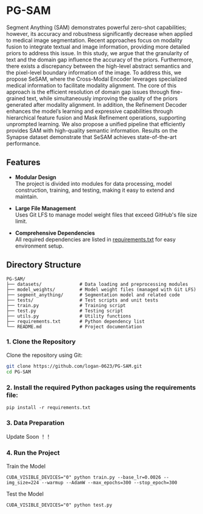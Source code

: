 # PG-SAM

Segment Anything (SAM) demonstrates powerful zero-shot capabilities; however, its accuracy and robustness significantly decrease when applied to medical image segmentation. Recent approaches focus on modality fusion to integrate textual and image information, providing more detailed priors to address this issue. In this study, we argue that the granularity of text and the domain gap influence the accuracy of the priors. Furthermore, there exists a discrepancy between the high-level abstract semantics and the pixel-level boundary information of the image. To address this, we propose SeSAM, where the Cross-Modal Encoder leverages specialized medical information to facilitate modality alignment. The core of this approach is the efficient resolution of domain gap issues through fine-grained text, while simultaneously improving the quality of the priors generated after modality alignment. In addition, the Refinement Decoder enhances the model’s learning and expressive capabilities through hierarchical feature fusion and Mask Refinement operations, supporting unprompted learning. We also propose a unified pipeline that efficiently provides SAM with high-quality semantic information. Results on the Synapse dataset demonstrate that SeSAM achieves state-of-the-art performance.
## Features

- **Modular Design**  
  The project is divided into modules for data processing, model construction, training, and testing, making it easy to extend and maintain.

- **Large File Management**  
  Uses Git LFS to manage model weight files that exceed GitHub's file size limit.

- **Comprehensive Dependencies**  
  All required dependencies are listed in [requirements.txt](requirements.txt) for easy environment setup.

## Directory Structure

```text
PG-SAM/
├── datasets/              # Data loading and preprocessing modules
├── model_weights/         # Model weight files (managed with Git LFS)
├── segment_anything/      # Segmentation model and related code
├── tests/                 # Test scripts and unit tests
├── train.py               # Training script
├── test.py                # Testing script
├── utils.py               # Utility functions
├── requirements.txt       # Python dependency list
└── README.md              # Project documentation 
```
### 1. Clone the Repository

Clone the repository using Git:

```bash
git clone https://github.com/logan-0623/PG-SAM.git
cd PG-SAM
```


### 2. Install the required Python packages using the requirements file:
```
pip install -r requirements.txt
```

### 3. Data Preparation

Update Soon ！！

### 4. Run the Project
Train the Model
```
CUDA_VISIBLE_DEVICES="0" python train.py --base_lr=0.0026 --img_size=224 --warmup --AdamW --max_epochs=300 --stop_epoch=300 
```
Test the Model
```
CUDA_VISIBLE_DEVICES="0" python test.py
```






